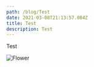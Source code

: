 ```yaml
---
path: /blog/Test
date: 2021-03-08T21:13:57.084Z
title: Test
description: Test
---
```

Test

![Flower](https://res.cloudinary.com/skyphyre/image/upload/f_auto,q_auto/c_fill,w_300/v1614667283/sample.jpg "f")